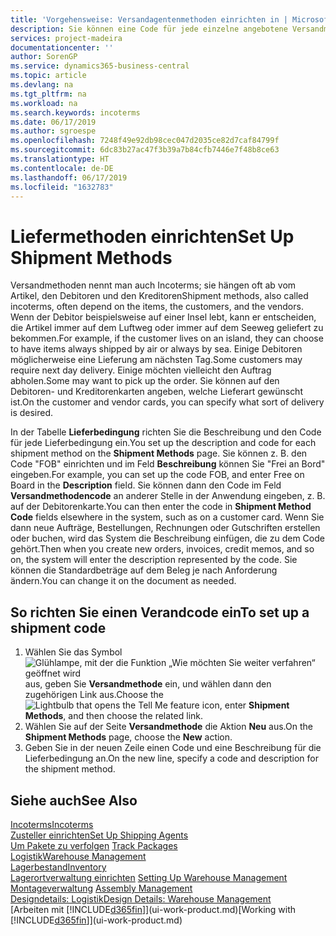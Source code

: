 ```yaml
---
title: 'Vorgehensweise: Versandagentenmethoden einrichten in | Microsoft Docs'
description: Sie können eine Code für jede einzelne angebotene Versandmethode einrichten, wie auch die Informationen dazu angeben und die Informationen dazu eingeben.e können Sie einen Code für jeden Zusteller anlegen und Informationen dazu eingeben.
services: project-madeira
documentationcenter: ''
author: SorenGP
ms.service: dynamics365-business-central
ms.topic: article
ms.devlang: na
ms.tgt_pltfrm: na
ms.workload: na
ms.search.keywords: incoterms
ms.date: 06/17/2019
ms.author: sgroespe
ms.openlocfilehash: 7248f49e92db98cec047d2035ce82d7caf84799f
ms.sourcegitcommit: 6dc83b27ac47f3b39a7b84cfb7446e7f48b8ce63
ms.translationtype: HT
ms.contentlocale: de-DE
ms.lasthandoff: 06/17/2019
ms.locfileid: "1632783"
---
```

# <a name="set-up-shipment-methods"></a><span data-ttu-id="62d5f-103">Liefermethoden einrichten</span><span class="sxs-lookup"><span data-stu-id="62d5f-103">Set Up Shipment Methods</span></span>
<span data-ttu-id="62d5f-104">Versandmethoden nennt man auch Incoterms; sie hängen oft ab vom Artikel, den Debitoren und den Kreditoren</span><span class="sxs-lookup"><span data-stu-id="62d5f-104">Shipment methods, also called incoterms, often depend on the items, the customers, and the vendors.</span></span> <span data-ttu-id="62d5f-105">Wenn der Debitor beispielsweise auf einer Insel lebt, kann er entscheiden, die Artikel immer auf dem Luftweg oder immer auf dem Seeweg geliefert zu bekommen.</span><span class="sxs-lookup"><span data-stu-id="62d5f-105">For example, if the customer lives on an island, they can choose to have items always shipped by air or always by sea.</span></span> <span data-ttu-id="62d5f-106">Einige Debitoren möglicherweise eine Lieferung am nächsten Tag.</span><span class="sxs-lookup"><span data-stu-id="62d5f-106">Some customers may require next day delivery.</span></span> <span data-ttu-id="62d5f-107">Einige möchten vielleicht den Auftrag abholen.</span><span class="sxs-lookup"><span data-stu-id="62d5f-107">Some may want to pick up the order.</span></span> <span data-ttu-id="62d5f-108">Sie können auf den Debitoren- und Kreditorenkarten angeben, welche Lieferart gewünscht ist.</span><span class="sxs-lookup"><span data-stu-id="62d5f-108">On the customer and vendor cards, you can specify what sort of delivery is desired.</span></span>

<span data-ttu-id="62d5f-109">In der Tabelle **Lieferbedingung** richten Sie die Beschreibung und den Code für jede Lieferbedingung ein.</span><span class="sxs-lookup"><span data-stu-id="62d5f-109">You set up the description and code for each shipment method on the **Shipment Methods** page.</span></span> <span data-ttu-id="62d5f-110">Sie können z. B. den Code "FOB" einrichten und im Feld **Beschreibung** können Sie "Frei an Bord" eingeben.</span><span class="sxs-lookup"><span data-stu-id="62d5f-110">For example, you can set up the code FOB, and enter Free on Board in the **Description** field.</span></span> <span data-ttu-id="62d5f-111">Sie können dann den Code im Feld **Versandmethodencode** an anderer Stelle in der Anwendung eingeben, z. B. auf der Debitorenkarte.</span><span class="sxs-lookup"><span data-stu-id="62d5f-111">You can then enter the code in **Shipment Method Code** fields elsewhere in the system, such as on a customer card.</span></span> <span data-ttu-id="62d5f-112">Wenn Sie dann neue Aufträge, Bestellungen, Rechnungen oder Gutschriften erstellen oder buchen, wird das System die Beschreibung einfügen, die zu dem Code gehört.</span><span class="sxs-lookup"><span data-stu-id="62d5f-112">Then when you create new orders, invoices, credit memos, and so on, the system will enter the description represented by the code.</span></span> <span data-ttu-id="62d5f-113">Sie können die Standardbeträge auf dem Beleg je nach Anforderung ändern.</span><span class="sxs-lookup"><span data-stu-id="62d5f-113">You can change it on the document as needed.</span></span>

## <a name="to-set-up-a-shipment-code"></a><span data-ttu-id="62d5f-114">So richten Sie einen Verandcode ein</span><span class="sxs-lookup"><span data-stu-id="62d5f-114">To set up a shipment code</span></span>
1. <span data-ttu-id="62d5f-115">Wählen Sie das Symbol ![Glühlampe, mit der die Funktion „Wie möchten Sie weiter verfahren“ geöffnet wird](media/ui-search/search_small.png "Wie möchten Sie weiter verfahren?") aus, geben Sie **Versandmethode** ein, und wählen dann den zugehörigen Link aus.</span><span class="sxs-lookup"><span data-stu-id="62d5f-115">Choose the ![Lightbulb that opens the Tell Me feature](media/ui-search/search_small.png "Tell me what you want to do") icon, enter **Shipment Methods**, and then choose the related link.</span></span>
2. <span data-ttu-id="62d5f-116">Wählen Sie auf der Seite **Versandmethode** die Aktion **Neu** aus.</span><span class="sxs-lookup"><span data-stu-id="62d5f-116">On the **Shipment Methods** page, choose the **New** action.</span></span>
3. <span data-ttu-id="62d5f-117">Geben Sie in der neuen Zeile einen Code und eine Beschreibung für die Lieferbedingung an.</span><span class="sxs-lookup"><span data-stu-id="62d5f-117">On the new line, specify a code and description for the shipment method.</span></span>

## <a name="see-also"></a><span data-ttu-id="62d5f-118">Siehe auch</span><span class="sxs-lookup"><span data-stu-id="62d5f-118">See Also</span></span>
[<span data-ttu-id="62d5f-119">Incoterms</span><span class="sxs-lookup"><span data-stu-id="62d5f-119">Incoterms</span></span>](https://iccwbo.org/resources-for-business/incoterms-rules)  
[<span data-ttu-id="62d5f-120">Zusteller einrichten</span><span class="sxs-lookup"><span data-stu-id="62d5f-120">Set Up Shipping Agents</span></span>](sales-how-to-set-up-shipping-agents.md)  
<span data-ttu-id="62d5f-121">[Um Pakete zu verfolgen](sales-how-track-packages.md)  </span><span class="sxs-lookup"><span data-stu-id="62d5f-121">[Track Packages](sales-how-track-packages.md)  </span></span>  
[<span data-ttu-id="62d5f-122">Logistik</span><span class="sxs-lookup"><span data-stu-id="62d5f-122">Warehouse Management</span></span>](warehouse-manage-warehouse.md)  
[<span data-ttu-id="62d5f-123">Lagerbestand</span><span class="sxs-lookup"><span data-stu-id="62d5f-123">Inventory</span></span>](inventory-manage-inventory.md)  
<span data-ttu-id="62d5f-124">[Lagerortverwaltung einrichten](warehouse-setup-warehouse.md)   </span><span class="sxs-lookup"><span data-stu-id="62d5f-124">[Setting Up Warehouse Management](warehouse-setup-warehouse.md)   </span></span>  
<span data-ttu-id="62d5f-125">[Montageverwaltung](assembly-assemble-items.md)  </span><span class="sxs-lookup"><span data-stu-id="62d5f-125">[Assembly Management](assembly-assemble-items.md)  </span></span>  
[<span data-ttu-id="62d5f-126">Designdetails: Logistik</span><span class="sxs-lookup"><span data-stu-id="62d5f-126">Design Details: Warehouse Management</span></span>](design-details-warehouse-management.md)  
<span data-ttu-id="62d5f-127">[Arbeiten mit [!INCLUDE[d365fin](includes/d365fin_md.md)]](ui-work-product.md)</span><span class="sxs-lookup"><span data-stu-id="62d5f-127">[Working with [!INCLUDE[d365fin](includes/d365fin_md.md)]](ui-work-product.md)</span></span>  
